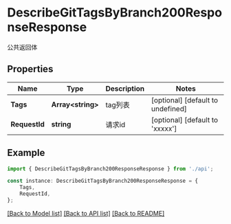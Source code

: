 # DescribeGitTagsByBranch200ResponseResponse

公共返回体

## Properties

Name | Type | Description | Notes
------------ | ------------- | ------------- | -------------
**Tags** | **Array&lt;string&gt;** | tag列表 | [optional] [default to undefined]
**RequestId** | **string** | 请求id | [optional] [default to 'xxxxx']

## Example

```typescript
import { DescribeGitTagsByBranch200ResponseResponse } from './api';

const instance: DescribeGitTagsByBranch200ResponseResponse = {
    Tags,
    RequestId,
};
```

[[Back to Model list]](../README.md#documentation-for-models) [[Back to API list]](../README.md#documentation-for-api-endpoints) [[Back to README]](../README.md)

